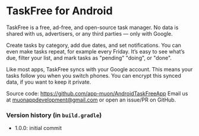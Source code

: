 # TaskFree for Android

TaskFree is a free, ad-free, and open-source task manager. No data is shared with us,
advertisers, or any third parties — only with Google.

Create tasks by category, add due dates, and set notifications.
You can even make tasks repeat, for example every Friday. It’s easy to see what’s due,
filter your list, and mark tasks as \"pending\" \"doing\", or \"done\".

Like most apps, TaskFree syncs with your Google account. This means your tasks follow you
when you switch phones. You can encrypt this synced data, if you want to keep it private.

Source code: https://github.com/app-muon/AndroidTaskFreeApp
Email us at muonappdevelopment@gmail.com or open an issue/PR on GitHub.


### Version history (in `build.gradle`)
- 1.0.0: initial commit



